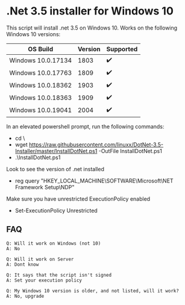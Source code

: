 # .Net 3.5 installer for Windows 10
This script will install .net 3.5 on Windows 10. Works on the following Windows 10 versions:

OS Build | Version | Supported
------------- | ------------- | ------------- 
Windows 10.0.17134  | 1803 | :heavy_check_mark:
Windows 10.0.17763  | 1809 | :heavy_check_mark:
Windows 10.0.18362  | 1903 | :heavy_check_mark:
Windows 10.0.18363 | 1909 | :heavy_check_mark:
Windows 10.0.19041 | 2004 | :heavy_check_mark:


In an elevated powershell prompt, run the following commands:

* cd \\
* wget https://raw.githubusercontent.com/linuxx/DotNet-3.5-Installer/master/InstallDotNet.ps1 -OutFile InstallDotNet.ps1
* .\InstallDotNet.ps1



Look to see the version of .net installed
* reg query "HKEY_LOCAL_MACHINE\SOFTWARE\Microsoft\NET Framework Setup\NDP"

Make sure you have unrestricted ExecutionPolicy enabled
* Set-ExecutionPolicy Unrestricted


## FAQ
    Q: Will it work on Windows (not 10) 
    A: No
    
    Q: Will it work on Server
    A: Dont know
    
    Q: It says that the script isn't signed
    A: Set your execution policy
    
    Q: My Windows 10 version is older, and not listed, will it work?
    A: No, upgrade 
